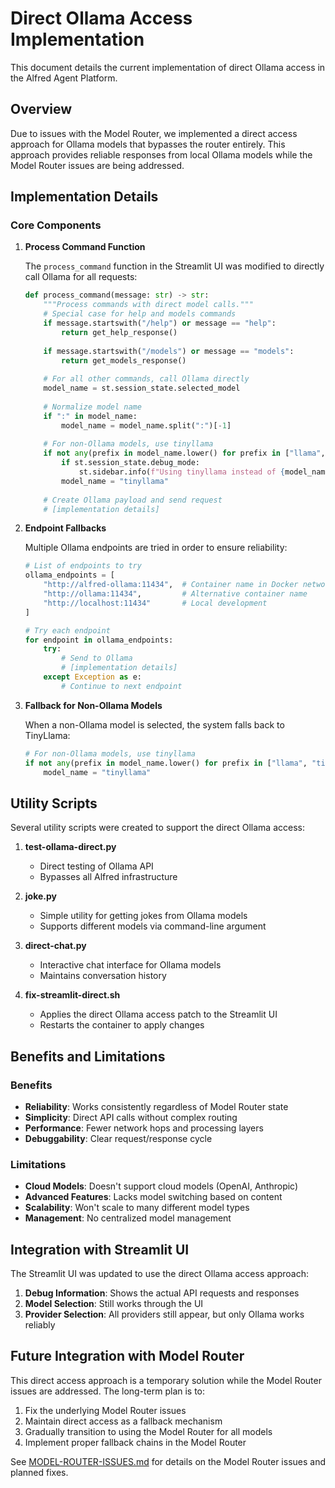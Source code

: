 # Direct Ollama Access Implementation

This document details the current implementation of direct Ollama access in the Alfred Agent Platform.

## Overview

Due to issues with the Model Router, we implemented a direct access approach for Ollama models that bypasses the router entirely. This approach provides reliable responses from local Ollama models while the Model Router issues are being addressed.

## Implementation Details

### Core Components

1. **Process Command Function**
   
   The `process_command` function in the Streamlit UI was modified to directly call Ollama for all requests:

   ```python
   def process_command(message: str) -> str:
       """Process commands with direct model calls."""
       # Special case for help and models commands
       if message.startswith("/help") or message == "help":
           return get_help_response()
           
       if message.startswith("/models") or message == "models":
           return get_models_response()
           
       # For all other commands, call Ollama directly
       model_name = st.session_state.selected_model
       
       # Normalize model name
       if ":" in model_name:
           model_name = model_name.split(":")[-1]
           
       # For non-Ollama models, use tinyllama
       if not any(prefix in model_name.lower() for prefix in ["llama", "tiny", "code"]):
           if st.session_state.debug_mode:
               st.sidebar.info(f"Using tinyllama instead of {model_name}")
           model_name = "tinyllama"
           
       # Create Ollama payload and send request
       # [implementation details]
   ```

2. **Endpoint Fallbacks**

   Multiple Ollama endpoints are tried in order to ensure reliability:

   ```python
   # List of endpoints to try
   ollama_endpoints = [
       "http://alfred-ollama:11434",  # Container name in Docker network
       "http://ollama:11434",         # Alternative container name
       "http://localhost:11434"       # Local development
   ]
   
   # Try each endpoint
   for endpoint in ollama_endpoints:
       try:
           # Send to Ollama
           # [implementation details]
       except Exception as e:
           # Continue to next endpoint
   ```

3. **Fallback for Non-Ollama Models**

   When a non-Ollama model is selected, the system falls back to TinyLlama:

   ```python
   # For non-Ollama models, use tinyllama
   if not any(prefix in model_name.lower() for prefix in ["llama", "tiny", "code"]):
       model_name = "tinyllama"
   ```

## Utility Scripts

Several utility scripts were created to support the direct Ollama access:

1. **test-ollama-direct.py**
   - Direct testing of Ollama API
   - Bypasses all Alfred infrastructure

2. **joke.py**
   - Simple utility for getting jokes from Ollama models
   - Supports different models via command-line argument

3. **direct-chat.py**
   - Interactive chat interface for Ollama models
   - Maintains conversation history

4. **fix-streamlit-direct.sh**
   - Applies the direct Ollama access patch to the Streamlit UI
   - Restarts the container to apply changes

## Benefits and Limitations

### Benefits
- **Reliability**: Works consistently regardless of Model Router state
- **Simplicity**: Direct API calls without complex routing
- **Performance**: Fewer network hops and processing layers
- **Debuggability**: Clear request/response cycle

### Limitations
- **Cloud Models**: Doesn't support cloud models (OpenAI, Anthropic)
- **Advanced Features**: Lacks model switching based on content
- **Scalability**: Won't scale to many different model types
- **Management**: No centralized model management

## Integration with Streamlit UI

The Streamlit UI was updated to use the direct Ollama access approach:

1. **Debug Information**: Shows the actual API requests and responses
2. **Model Selection**: Still works through the UI
3. **Provider Selection**: All providers still appear, but only Ollama works reliably

## Future Integration with Model Router

This direct access approach is a temporary solution while the Model Router issues are addressed. The long-term plan is to:

1. Fix the underlying Model Router issues
2. Maintain direct access as a fallback mechanism
3. Gradually transition to using the Model Router for all models
4. Implement proper fallback chains in the Model Router

See [MODEL-ROUTER-ISSUES.md](./model-router-issues.md) for details on the Model Router issues and planned fixes.